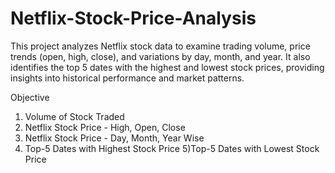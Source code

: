 # Netflix-Stock-Price-Analysis
This project analyzes Netflix stock data to examine trading volume, price trends (open, high, close), and variations by day, month, and year. It also identifies the top 5 dates with the highest and lowest stock prices, providing insights into historical performance and market patterns.


Objective
1) Volume of Stock Traded
2) Netflix Stock Price - High, Open, Close
3) Netflix Stock Price - Day, Month, Year Wise
4) Top-5 Dates with Highest Stock Price
5)Top-5 Dates with Lowest Stock Price
